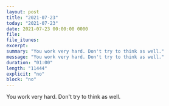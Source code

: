 ```yaml
---
layout: post
title: "2021-07-23"
today: "2021-07-23"
date: 2021-07-23 00:00:00 0000
file:
file_itunes:
excerpt:
summary: "You work very hard. Don't try to think as well."
message: "You work very hard. Don't try to think as well."
duration: "01:00"
length: "11444"
explicit: "no"
block: "no"
---
```

You work very hard. Don't try to think as well.

